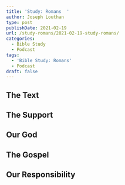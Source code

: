 ```yaml
---
title: 'Study: Romans  '
author: Joseph Louthan
type: post
publishDate: 2021-02-19
url: /study-romans/2021-02-19-study-romans/
categories:
  - Bible Study
  - Podcast
tags:
  - 'Bible Study: Romans'
  - Podcast
draft: false
---
```

## The Text

## The Support

## Our God

## The Gospel

## Our Responsibility

